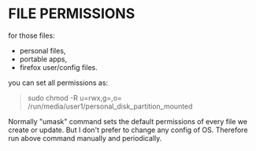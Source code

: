 # FILE PERMISSIONS

for those files:

- personal files,
- portable apps,
- firefox user/config files.

you can set all permissions as:

> sudo chmod -R u=rwx,g=,o= /run/media/user1/personal_disk_partition_mounted

Normally "umask" command sets the default permissions of every file we create or update. But I don't prefer to change any config of OS. Therefore run above command manually and periodically.
